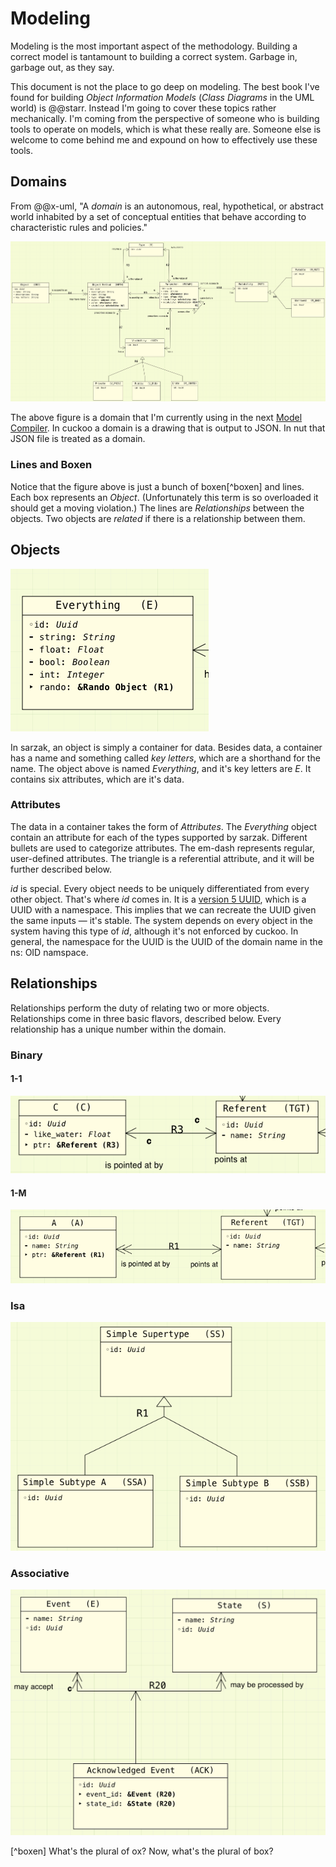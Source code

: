 # Modeling

Modeling is the most important aspect of the methodology.
Building a correct model is tantamount to building a correct system.
Garbage in, garbage out, as they say.

This document is not the place to go deep on modeling.
The best book I've found for building _Object Information Models_ (_Class Diagrams_ in the UML world) is @@starr.
Instead I'm going to cover these topics rather mechanically.
I'm coming from the perspective of someone who is building tools to operate on models, which is what these really are.
Someone else is welcome to come behind me and expound on how to effectively use these tools.

## Domains

From @@x-uml, "A _domain_ is an autonomous, real, hypothetical, or abstract world inhabited by a set of conceptual entities that behave according to characteristic rules and policies."

![sarzak domain](../assets/model.png)

The above figure is a domain that I'm currently using in the next [Model Compiler](code_gen.md#model-compilers).
In cuckoo a domain is a drawing that is output to JSON.
In nut that JSON file is treated as a domain.

### Lines and Boxen

Notice that the figure above is just a bunch of boxen[^boxen] and lines.
Each box represents an _Object_.
(Unfortunately this term is so overloaded it should get a moving violation.)
The lines are _Relationships_ between the objects.
Two objects are _related_ if there is a relationship between them.

## Objects

![object](../assets/everything.png)

In sarzak, an object is simply a container for data.
Besides data, a container has a name and something called _key letters_, which are a shorthand for the name.
The object above is named _Everything_, and it's key letters are _E_.
It contains six attributes, which are it's data.

### Attributes

The data in a container takes the form of _Attributes_.
The _Everything_ object contain an attribute for each of the types supported by sarzak.
Different bullets are used to categorize attributes.
The em-dash represents regular, user-defined attributes.
The triangle is a referential attribute, and it will be further described below.

_id_ is special.
Every object needs to be uniquely differentiated from every other object.
That's where _id_ comes in.
It is a [version 5 UUID](https://en.wikipedia.org/wiki/Universally_unique_identifier), which is a UUID with a namespace.
This implies that we can recreate the UUID given the same inputs — it's stable.
The system depends on every object in the system having this type of _id_, although it's not enforced by cuckoo.
In general, the namespace for the UUID is the UUID of the domain name in the ns: OID namspace.

## Relationships

Relationships perform the duty of relating two or more objects.
Relationships come in three basic flavors, described below.
Every relationship has a unique number within the domain.

### Binary

#### 1-1

![1-1](../assets/one_to_one.png)

#### 1-M

![1-M](../assets/one_to_many.png)

### Isa

![isa](../assets/isa_relationship.png)

### Associative

![assoc](../assets/associative.png)

[^boxen] What's the plural of ox? Now, what's the plural of box?
